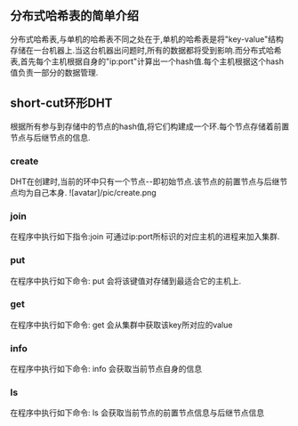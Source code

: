 ## 分布式哈希表的简单介绍
分布式哈希表,与单机的哈希表不同之处在于,单机的哈希表是将"key-value"结构存储在一台机器上.当这台机器出问题时,所有的数据都将受到影响.而分布式哈希表,首先每个主机根据自身的"ip:port"计算出一个hash值.每个主机根据这个hash值负责一部分的数据管理.

## short-cut环形DHT
根据所有参与到存储中的节点的hash值,将它们构建成一个环.每个节点存储着前置节点与后继节点的信息.

### create
DHT在创建时,当前的环中只有一个节点--即初始节点.该节点的前置节点与后继节点均为自己本身. 
![avatar]/pic/create.png
### join 
在程序中执行如下指令:join <ip> <port> 可通过ip:port所标识的对应主机的进程来加入集群.

### put 
在程序中执行如下命令: put <key> <value> 会将该键值对存储到最适合它的主机上.

### get
在程序中执行如下命令: get <key> 会从集群中获取该key所对应的value

### info
在程序中执行如下命令: info 会获取当前节点自身的信息

### ls
在程序中执行如下命令: ls 会获取当前节点的前置节点信息与后继节点信息
